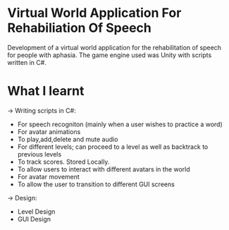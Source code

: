 # Virtual World Application For Rehabiliation Of Speech

Development of a virtual world application for the rehabilitation of speech for people with aphasia. The game engine used was Unity with scripts written in C#.

# What I learnt

-> Writing scripts in C#:
* For speech recogniton (mainly when a user wishes to practice a word)
* For avatar animations
* To play,add,delete and mute audio 
* For different levels; can proceed to a level as well as backtrack to previous levels
* To track scores. Stored Locally.
* To allow users to interact with different avatars in the world
* For avatar movement
* To allow the user to transition to different GUI screens

-> Design:
* Level Design
* GUI Design




